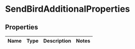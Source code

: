 

# SendBirdAdditionalProperties


## Properties

Name | Type | Description | Notes
------------ | ------------- | ------------- | -------------



